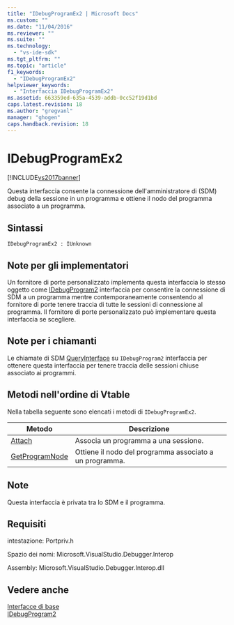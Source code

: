 ```yaml
---
title: "IDebugProgramEx2 | Microsoft Docs"
ms.custom: ""
ms.date: "11/04/2016"
ms.reviewer: ""
ms.suite: ""
ms.technology: 
  - "vs-ide-sdk"
ms.tgt_pltfrm: ""
ms.topic: "article"
f1_keywords: 
  - "IDebugProgramEx2"
helpviewer_keywords: 
  - "Interfaccia IDebugProgramEx2"
ms.assetid: 663359ed-635a-4539-addb-0cc52f19d1bd
caps.latest.revision: 18
ms.author: "gregvanl"
manager: "ghogen"
caps.handback.revision: 18
---
```

# IDebugProgramEx2
[!INCLUDE[vs2017banner](../../../code-quality/includes/vs2017banner.md)]

Questa interfaccia consente la connessione dell'amministratore di \(SDM\) debug della sessione in un programma e ottiene il nodo del programma associato a un programma.  
  
## Sintassi  
  
```  
IDebugProgramEx2 : IUnknown  
```  
  
## Note per gli implementatori  
 Un fornitore di porte personalizzato implementa questa interfaccia lo stesso oggetto come [IDebugProgram2](../../../extensibility/debugger/reference/idebugprogram2.md) interfaccia per consentire la connessione di SDM a un programma mentre contemporaneamente consentendo al fornitore di porte tenere traccia di tutte le sessioni di connessione al programma.  Il fornitore di porte personalizzato può implementare questa interfaccia se scegliere.  
  
## Note per i chiamanti  
 Le chiamate di SDM [QueryInterface](/visual-cpp/atl/queryinterface) su `IDebugProgram2` interfaccia per ottenere questa interfaccia per tenere traccia delle sessioni chiuse associato ai programmi.  
  
## Metodi nell'ordine di Vtable  
 Nella tabella seguente sono elencati i metodi di `IDebugProgramEx2`.  
  
|Metodo|Descrizione|  
|------------|-----------------|  
|[Attach](../../../extensibility/debugger/reference/idebugprogramex2-attach.md)|Associa un programma a una sessione.|  
|[GetProgramNode](../../../extensibility/debugger/reference/idebugprogramex2-getprogramnode.md)|Ottiene il nodo del programma associato a un programma.|  
  
## Note  
 Questa interfaccia è privata tra lo SDM e il programma.  
  
## Requisiti  
 intestazione: Portpriv.h  
  
 Spazio dei nomi: Microsoft.VisualStudio.Debugger.Interop  
  
 Assembly: Microsoft.VisualStudio.Debugger.Interop.dll  
  
## Vedere anche  
 [Interfacce di base](../../../extensibility/debugger/reference/core-interfaces.md)   
 [IDebugProgram2](../../../extensibility/debugger/reference/idebugprogram2.md)